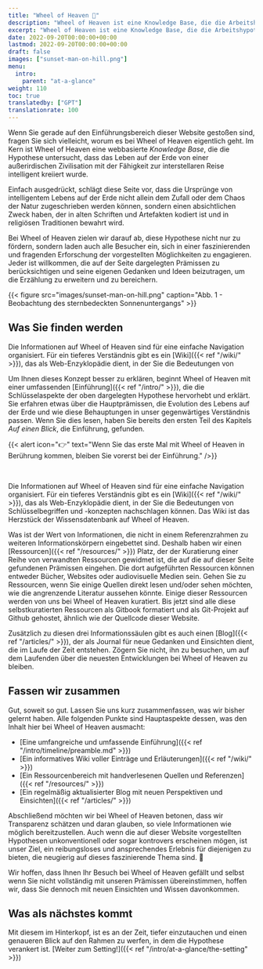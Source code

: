 ```yaml
---
title: "Wheel of Heaven 🌌"
description: "Wheel of Heaven ist eine Knowledge Base, die die Arbeitshypothese untersucht, dass das Leben auf der Erde von einer außerirdischen Zivilisation, den sogenannten Elohim, intelligent kreiiert wurde."
excerpt: "Wheel of Heaven ist eine Knowledge Base, die die Arbeitshypothese untersucht, dass das Leben auf der Erde von einer außerirdischen Zivilisation, den sogenannten Elohim, intelligent kreiiert wurde."
date: 2022-09-20T00:00:00+00:00
lastmod: 2022-09-20T00:00:00+00:00
draft: false
images: ["sunset-man-on-hill.png"]
menu:
  intro:
    parent: "at-a-glance"
weight: 110
toc: true
translatedby: ["GPT"]
translationrate: 100
---
```


Wenn Sie gerade auf den Einführungsbereich dieser Website gestoßen sind, fragen Sie sich vielleicht, worum es bei Wheel of Heaven eigentlich geht. Im Kern ist Wheel of Heaven eine webbasierte _Knowledge Base_, die die Hypothese untersucht, dass das Leben auf der Erde von einer außerirdischen Zivilisation mit der Fähigkeit zur interstellaren Reise intelligent kreiiert wurde.

Einfach ausgedrückt, schlägt diese Seite vor, dass die Ursprünge von intelligentem Lebens auf der Erde nicht allein dem Zufall oder dem Chaos der Natur zugeschrieben werden können, sondern einen absichtlichen Zweck haben, der in alten Schriften und Artefakten kodiert ist und in religiösen Traditionen bewahrt wird.

Bei Wheel of Heaven zielen wir darauf ab, diese Hypothese nicht nur zu fördern, sondern laden auch alle Besucher ein, sich in einer faszinierenden und fragenden Erforschung der vorgestellten Möglichkeiten zu engagieren. Jeder ist willkommen, die auf der Seite dargelegten Prämissen zu berücksichtigen und seine eigenen Gedanken und Ideen beizutragen, um die Erzählung zu erweitern und zu bereichern.

{{< figure src="images/sunset-man-on-hill.png" caption="Abb. 1 - Beobachtung des sternbedeckten Sonnenuntergangs" >}}

## Was Sie finden werden

Die Informationen auf Wheel of Heaven sind für eine einfache Navigation organisiert. Für ein tieferes Verständnis gibt es ein [Wiki]({{< ref "/wiki/" >}}), das als Web-Enzyklopädie dient, in der Sie die Bedeutungen von

Um Ihnen dieses Konzept besser zu erklären, beginnt Wheel of Heaven mit einer umfassenden [Einführung]({{< ref "/intro/" >}}), die die Schlüsselaspekte der oben dargelegten Hypothese hervorhebt und erklärt. Sie erfahren etwas über die Hauptprämissen, die Evolution des Lebens auf der Erde und wie diese Behauptungen in unser gegenwärtiges Verständnis passen. Wenn Sie dies lesen, haben Sie bereits den ersten Teil des Kapitels _Auf einen Blick_, die Einführung, gefunden.

{{< alert icon="👉" text="Wenn Sie das erste Mal mit Wheel of Heaven in Berührung kommen, bleiben Sie vorerst bei der Einführung." />}}

<br>

Die Informationen auf Wheel of Heaven sind für eine einfache Navigation organisiert. Für ein tieferes Verständnis gibt es ein [Wiki]({{< ref "/wiki/" >}}), das als Web-Enzyklopädie dient, in der Sie die Bedeutungen von Schlüsselbegriffen und -konzepten nachschlagen können. Das Wiki ist das Herzstück der Wissensdatenbank auf Wheel of Heaven.

Was ist der Wert von Informationen, die nicht in einem Referenzrahmen zu weiteren Informationskörpern eingebettet sind. Deshalb haben wir einen [Ressourcen]({{< ref "/resources/" >}}) Platz, der der Kuratierung einer Reihe von verwandten Ressourcen gewidmet ist, die auf die auf dieser Seite gefundenen Prämissen eingehen. Die dort aufgeführten Ressourcen können entweder Bücher, Websites oder audiovisuelle Medien sein. Gehen Sie zu Ressourcen, wenn Sie einige Quellen direkt lesen und/oder sehen möchten, wie die angrenzende Literatur aussehen könnte. Einige dieser Ressourcen werden von uns bei Wheel of Heaven kuratiert. Bis jetzt sind alle diese selbstkuratierten Ressourcen als Gitbook formatiert und als Git-Projekt auf Github gehostet, ähnlich wie der Quellcode dieser Website.

Zusätzlich zu diesen drei Informationssäulen gibt es auch einen [Blog]({{< ref "/articles/" >}}), der als Journal für neue Gedanken und Einsichten dient, die im Laufe der Zeit entstehen. Zögern Sie nicht, ihn zu besuchen, um auf dem Laufenden über die neuesten Entwicklungen bei Wheel of Heaven zu bleiben.

## Fassen wir zusammen

Gut, soweit so gut. Lassen Sie uns kurz zusammenfassen, was wir bisher gelernt haben. Alle folgenden Punkte sind Hauptaspekte dessen, was den Inhalt hier bei Wheel of Heaven ausmacht:

- [Eine umfangreiche und umfassende Einführung]({{< ref "/intro/timeline/preamble.md" >}})
- [Ein informatives Wiki voller Einträge und Erläuterungen]({{< ref "/wiki/" >}})
- [Ein Ressourcenbereich mit handverlesenen Quellen und Referenzen]({{< ref "/resources/" >}})
- [Ein regelmäßig aktualisierter Blog mit neuen Perspektiven und Einsichten]({{< ref "/articles/" >}})

Abschließend möchten wir bei Wheel of Heaven betonen, dass wir Transparenz schätzen und daran glauben, so viele Informationen wie möglich bereitzustellen. Auch wenn die auf dieser Website vorgestellten Hypothesen unkonventionell oder sogar kontrovers erscheinen mögen, ist unser Ziel, ein reibungsloses und ansprechendes Erlebnis für diejenigen zu bieten, die neugierig auf dieses faszinierende Thema sind. 🙏

Wir hoffen, dass Ihnen Ihr Besuch bei Wheel of Heaven gefällt und selbst wenn Sie nicht vollständig mit unseren Prämissen übereinstimmen, hoffen wir, dass Sie dennoch mit neuen Einsichten und Wissen davonkommen.

## Was als nächstes kommt

Mit diesem im Hinterkopf, ist es an der Zeit, tiefer einzutauchen und einen genaueren Blick auf den Rahmen zu werfen, in dem die Hypothese verankert ist. [Weiter zum Setting!]({{< ref "/intro/at-a-glance/the-setting" >}})
